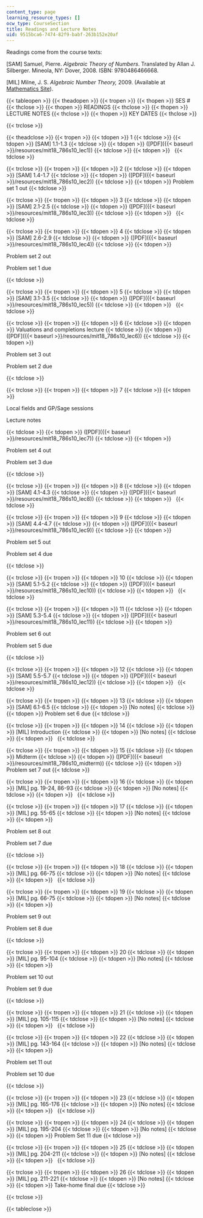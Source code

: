 ```yaml
---
content_type: page
learning_resource_types: []
ocw_type: CourseSection
title: Readings and Lecture Notes
uid: 9515bca6-7474-82f9-babf-263b152e20af
---
```


Readings come from the course texts:

\[SAM\] Samuel, Pierre. _Algebraic Theory of Numbers_. Translated by Allan J. Silberger. Mineola, NY: Dover, 2008. ISBN: 9780486466668.

\[MIL\] Milne, J. S. _Algebraic Number Theory,_ 2009. (Available at [Mathematics Site](http://www.jmilne.org/math/)).

{{< tableopen >}}
{{< theadopen >}}
{{< tropen >}}
{{< thopen >}}
SES #
{{< thclose >}}
{{< thopen >}}
READINGS
{{< thclose >}}
{{< thopen >}}
LECTURE NOTES
{{< thclose >}}
{{< thopen >}}
KEY DATES
{{< thclose >}}

{{< trclose >}}

{{< theadclose >}}
{{< tropen >}}
{{< tdopen >}}
1
{{< tdclose >}}
{{< tdopen >}}
\[SAM\] 1.1-1.3
{{< tdclose >}}
{{< tdopen >}}
([PDF]({{< baseurl >}}/resources/mit18_786s10_lec1))
{{< tdclose >}}
{{< tdopen >}}
 
{{< tdclose >}}

{{< trclose >}}
{{< tropen >}}
{{< tdopen >}}
2
{{< tdclose >}}
{{< tdopen >}}
\[SAM\] 1.4-1.7
{{< tdclose >}}
{{< tdopen >}}
([PDF]({{< baseurl >}}/resources/mit18_786s10_lec2))
{{< tdclose >}}
{{< tdopen >}}
Problem set 1 out
{{< tdclose >}}

{{< trclose >}}
{{< tropen >}}
{{< tdopen >}}
3
{{< tdclose >}}
{{< tdopen >}}
\[SAM\] 2.1-2.5
{{< tdclose >}}
{{< tdopen >}}
([PDF]({{< baseurl >}}/resources/mit18_786s10_lec3))
{{< tdclose >}}
{{< tdopen >}}
 
{{< tdclose >}}

{{< trclose >}}
{{< tropen >}}
{{< tdopen >}}
4
{{< tdclose >}}
{{< tdopen >}}
\[SAM\] 2.6-2.9
{{< tdclose >}}
{{< tdopen >}}
([PDF]({{< baseurl >}}/resources/mit18_786s10_lec4))
{{< tdclose >}}
{{< tdopen >}}


Problem set 2 out

Problem set 1 due


{{< tdclose >}}

{{< trclose >}}
{{< tropen >}}
{{< tdopen >}}
5
{{< tdclose >}}
{{< tdopen >}}
\[SAM\] 3.1-3.5
{{< tdclose >}}
{{< tdopen >}}
([PDF]({{< baseurl >}}/resources/mit18_786s10_lec5))
{{< tdclose >}}
{{< tdopen >}}
 
{{< tdclose >}}

{{< trclose >}}
{{< tropen >}}
{{< tdopen >}}
6
{{< tdclose >}}
{{< tdopen >}}
Valuations and completions lecture
{{< tdclose >}}
{{< tdopen >}}
([PDF]({{< baseurl >}}/resources/mit18_786s10_lec6))
{{< tdclose >}}
{{< tdopen >}}


Problem set 3 out

Problem set 2 due


{{< tdclose >}}

{{< trclose >}}
{{< tropen >}}
{{< tdopen >}}
7
{{< tdclose >}}
{{< tdopen >}}


Local fields and GP/Sage sessions

Lecture notes


{{< tdclose >}}
{{< tdopen >}}
([PDF]({{< baseurl >}}/resources/mit18_786s10_lec7))
{{< tdclose >}}
{{< tdopen >}}


Problem set 4 out

Problem set 3 due


{{< tdclose >}}

{{< trclose >}}
{{< tropen >}}
{{< tdopen >}}
8
{{< tdclose >}}
{{< tdopen >}}
\[SAM\] 4.1-4.3
{{< tdclose >}}
{{< tdopen >}}
([PDF]({{< baseurl >}}/resources/mit18_786s10_lec8))
{{< tdclose >}}
{{< tdopen >}}
 
{{< tdclose >}}

{{< trclose >}}
{{< tropen >}}
{{< tdopen >}}
9
{{< tdclose >}}
{{< tdopen >}}
\[SAM\] 4.4-4.7
{{< tdclose >}}
{{< tdopen >}}
([PDF]({{< baseurl >}}/resources/mit18_786s10_lec9))
{{< tdclose >}}
{{< tdopen >}}


Problem set 5 out

Problem set 4 due


{{< tdclose >}}

{{< trclose >}}
{{< tropen >}}
{{< tdopen >}}
10
{{< tdclose >}}
{{< tdopen >}}
\[SAM\] 5.1-5.2
{{< tdclose >}}
{{< tdopen >}}
([PDF]({{< baseurl >}}/resources/mit18_786s10_lec10))
{{< tdclose >}}
{{< tdopen >}}
 
{{< tdclose >}}

{{< trclose >}}
{{< tropen >}}
{{< tdopen >}}
11
{{< tdclose >}}
{{< tdopen >}}
\[SAM\] 5.3-5.4
{{< tdclose >}}
{{< tdopen >}}
([PDF]({{< baseurl >}}/resources/mit18_786s10_lec11))
{{< tdclose >}}
{{< tdopen >}}


Problem set 6 out

Problem set 5 due


{{< tdclose >}}

{{< trclose >}}
{{< tropen >}}
{{< tdopen >}}
12
{{< tdclose >}}
{{< tdopen >}}
\[SAM\] 5.5-5.7
{{< tdclose >}}
{{< tdopen >}}
([PDF]({{< baseurl >}}/resources/mit18_786s10_lec12))
{{< tdclose >}}
{{< tdopen >}}
 
{{< tdclose >}}

{{< trclose >}}
{{< tropen >}}
{{< tdopen >}}
13
{{< tdclose >}}
{{< tdopen >}}
\[SAM\] 6.1-6.5
{{< tdclose >}}
{{< tdopen >}}
\[No notes\]
{{< tdclose >}}
{{< tdopen >}}
Problem set 6 due
{{< tdclose >}}

{{< trclose >}}
{{< tropen >}}
{{< tdopen >}}
14
{{< tdclose >}}
{{< tdopen >}}
\[MIL\] Introduction
{{< tdclose >}}
{{< tdopen >}}
\[No notes\]
{{< tdclose >}}
{{< tdopen >}}
 
{{< tdclose >}}

{{< trclose >}}
{{< tropen >}}
{{< tdopen >}}
15
{{< tdclose >}}
{{< tdopen >}}
Midterm
{{< tdclose >}}
{{< tdopen >}}
([PDF]({{< baseurl >}}/resources/mit18_786s10_midterm))
{{< tdclose >}}
{{< tdopen >}}
Problem set 7 out
{{< tdclose >}}

{{< trclose >}}
{{< tropen >}}
{{< tdopen >}}
16
{{< tdclose >}}
{{< tdopen >}}
\[MIL\] pg. 19-24, 86-93
{{< tdclose >}}
{{< tdopen >}}
\[No notes\]
{{< tdclose >}}
{{< tdopen >}}
 
{{< tdclose >}}

{{< trclose >}}
{{< tropen >}}
{{< tdopen >}}
17
{{< tdclose >}}
{{< tdopen >}}
\[MIL\] pg. 55-65
{{< tdclose >}}
{{< tdopen >}}
\[No notes\]
{{< tdclose >}}
{{< tdopen >}}


Problem set 8 out

Problem set 7 due


{{< tdclose >}}

{{< trclose >}}
{{< tropen >}}
{{< tdopen >}}
18
{{< tdclose >}}
{{< tdopen >}}
\[MIL\] pg. 66-75
{{< tdclose >}}
{{< tdopen >}}
\[No notes\]
{{< tdclose >}}
{{< tdopen >}}
 
{{< tdclose >}}

{{< trclose >}}
{{< tropen >}}
{{< tdopen >}}
19
{{< tdclose >}}
{{< tdopen >}}
\[MIL\] pg. 66-75
{{< tdclose >}}
{{< tdopen >}}
\[No notes\]
{{< tdclose >}}
{{< tdopen >}}


Problem set 9 out

Problem set 8 due


{{< tdclose >}}

{{< trclose >}}
{{< tropen >}}
{{< tdopen >}}
20
{{< tdclose >}}
{{< tdopen >}}
\[MIL\] pg. 95-104
{{< tdclose >}}
{{< tdopen >}}
\[No notes\]
{{< tdclose >}}
{{< tdopen >}}


Problem set 10 out

Problem set 9 due


{{< tdclose >}}

{{< trclose >}}
{{< tropen >}}
{{< tdopen >}}
21
{{< tdclose >}}
{{< tdopen >}}
\[MIL\] pg. 105-115
{{< tdclose >}}
{{< tdopen >}}
\[No notes\]
{{< tdclose >}}
{{< tdopen >}}
 
{{< tdclose >}}

{{< trclose >}}
{{< tropen >}}
{{< tdopen >}}
22
{{< tdclose >}}
{{< tdopen >}}
\[MIL\] pg. 143-164
{{< tdclose >}}
{{< tdopen >}}
\[No notes\]
{{< tdclose >}}
{{< tdopen >}}


Problem set 11 out

Problem set 10 due


{{< tdclose >}}

{{< trclose >}}
{{< tropen >}}
{{< tdopen >}}
23
{{< tdclose >}}
{{< tdopen >}}
\[MIL\] pg. 165-176
{{< tdclose >}}
{{< tdopen >}}
\[No notes\]
{{< tdclose >}}
{{< tdopen >}}
 
{{< tdclose >}}

{{< trclose >}}
{{< tropen >}}
{{< tdopen >}}
24
{{< tdclose >}}
{{< tdopen >}}
\[MIL\] pg. 195-204
{{< tdclose >}}
{{< tdopen >}}
\[No notes\]
{{< tdclose >}}
{{< tdopen >}}
Problem Set 11 due
{{< tdclose >}}

{{< trclose >}}
{{< tropen >}}
{{< tdopen >}}
25
{{< tdclose >}}
{{< tdopen >}}
\[MIL\] pg. 204-211
{{< tdclose >}}
{{< tdopen >}}
\[No notes\]
{{< tdclose >}}
{{< tdopen >}}
 
{{< tdclose >}}

{{< trclose >}}
{{< tropen >}}
{{< tdopen >}}
26
{{< tdclose >}}
{{< tdopen >}}
\[MIL\] pg. 211-221
{{< tdclose >}}
{{< tdopen >}}
\[No notes\]
{{< tdclose >}}
{{< tdopen >}}
Take-home final due
{{< tdclose >}}

{{< trclose >}}

{{< tableclose >}}